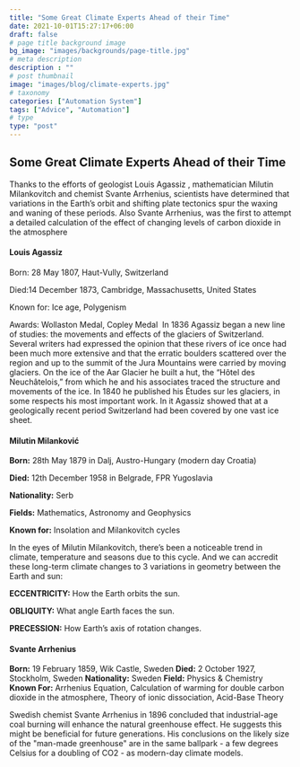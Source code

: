```yaml
---
title: "Some Great Climate Experts Ahead of their Time"
date: 2021-10-01T15:27:17+06:00
draft: false
# page title background image
bg_image: "images/backgrounds/page-title.jpg"
# meta description
description : ""
# post thumbnail
image: "images/blog/climate-experts.jpg"
# taxonomy
categories: ["Automation System"]
tags: ["Advice", "Automation"]
# type
type: "post"
---
```


## Some Great Climate Experts Ahead of their Time

Thanks to the efforts of geologist Louis Agassiz , mathematician Milutin Milankovitch and chemist Svante Arrhenius, scientists have determined that variations in the Earth’s orbit and shifting plate tectonics spur the waxing and waning of these periods. Also Svante Arrhenius, was the first to attempt a detailed calculation of the effect of changing levels of carbon dioxide in the atmosphere

#### Louis Agassiz

Born: 28 May 1807, Haut-Vully, Switzerland

Died:14 December 1873, Cambridge, Massachusetts, United States

Known for: Ice age, Polygenism

Awards: Wollaston Medal, Copley Medal
​
In 1836 Agassiz began a new line of studies: the movements and effects of the glaciers of Switzerland. Several writers had expressed the opinion that these rivers of ice once had been much more extensive and that the erratic boulders scattered over the region and up to the summit of the Jura Mountains were carried by moving glaciers. On the ice of the Aar Glacier he built a hut, the “Hôtel des Neuchâtelois,” from which he and his associates traced the structure and movements of the ice. In 1840 he published his Études sur les glaciers, in some respects his most important work. In it Agassiz showed that at a geologically recent period Switzerland had been covered by one vast ice sheet.

#### Milutin Milanković

**Born:** 28th May 1879 in Dalj, Austro-Hungary (modern day Croatia)

**Died:** 12th December 1958 in Belgrade, FPR Yugoslavia

**Nationality:** Serb

**Fields:** Mathematics, Astronomy and Geophysics

**Known for:** Insolation and Milankovitch cycles

In the eyes of Milutin Milankovitch, there’s been a noticeable trend in climate, temperature and seasons due to this cycle. And we can accredit these long-term climate changes to 3 variations in geometry between the Earth and sun:

**ECCENTRICITY:** How the Earth orbits the sun.

**OBLIQUITY:** What angle Earth faces the sun.

**PRECESSION:** How Earth’s axis of rotation changes.

#### Svante Arrhenius

**Born:** 19 February 1859, Wik Castle, Sweden
**Died:** 2 October 1927, Stockholm, Sweden
**Nationality:** Sweden
**Field:** Physics & Chemistry
**Known For:** Arrhenius Equation, Calculation of warming for double carbon dioxide in the atmosphere, Theory of ionic dissociation, Acid-Base Theory

Swedish chemist Svante Arrhenius in 1896 concluded that industrial-age coal burning will enhance the natural greenhouse effect. He suggests this might be beneficial for future generations. His conclusions on the likely size of the "man-made greenhouse" are in the same ballpark - a few degrees Celsius for a doubling of CO2 - as modern-day climate models.
